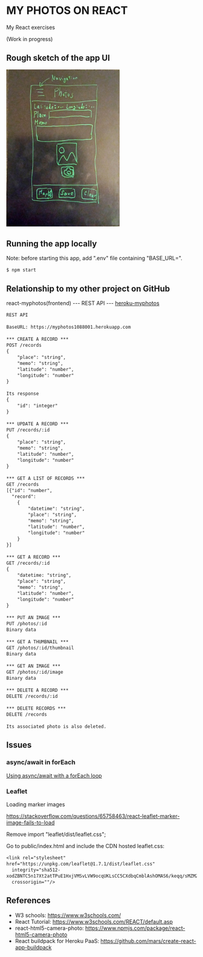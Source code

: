# MY PHOTOS ON REACT

My React exercises

(Work in progress)

## Rough sketch of the app UI

<img src="./doc/rough_sketch.jpg" width=300px>

## Running the app locally

Note: before starting this app, add ".env" file containing "BASE_URL=<REST API BASE URL>".

```
$ npm start
```

## Relationship to my other project on GitHub

react-myphotos(frontend) --- REST API --- [heroku-myphotos](https://github.com/araobp/heroku-myphotos)

```
REST API

BaseURL: https://myphotos1088001.herokuapp.com

*** CREATE A RECORD ***
POST /records
{
    "place": "string",
    "memo": "string",
    "latitude": "number",
    "longitude": "number"
}

Its response
{
    "id": "integer"
}

*** UPDATE A RECORD ***
PUT /records/:id
{
    "place": "string",
    "memo": "string",
    "latitude": "number",
    "longitude": "number"
}

*** GET A LIST OF RECORDS ***
GET /records
[{"id": "number", 
  "record":
    {
        "datetime": "string",
        "place": "string",
        "memo": "string",
        "latitude": "number",
        "longitude": "number"
    }
}]

*** GET A RECORD ***
GET /records/:id
{
    "datetime: "string",
    "place": "string",
    "memo": "string",
    "latitude": "number",
    "longitude": "number"
}

*** PUT AN IMAGE ***
PUT /photos/:id
Binary data

*** GET A THUMBNAIL ***
GET /photos/:id/thumbnail
Binary data

*** GET AN IMAGE ***
GET /photos/:id/image
Binary data

*** DELETE A RECORD ***
DELETE /records/:id

*** DELETE RECORDS ***
DELETE /records

Its associated photo is also deleted.

```

## Issues

### async/await in forEach

[Using async/await with a forEach loop](https://stackoverflow.com/questions/37576685/using-async-await-with-a-foreach-loop)

### Leaflet

Loading marker images 

https://stackoverflow.com/questions/65758463/react-leaflet-marker-image-fails-to-load

Remove import "leaflet/dist/leaflet.css"; 

Go to public/index.html and include the CDN hosted leaflet.css:
```
<link rel="stylesheet" href="https://unpkg.com/leaflet@1.7.1/dist/leaflet.css"
  integrity="sha512-xodZBNTC5n17Xt2atTPuE1HxjVMSvLVW9ocqUKLsCC5CXdbqCmblAshOMAS6/keqq/sMZMZ19scR4PsZChSR7A=="
  crossorigin=""/>
```

## References

- W3 schools: https://www.w3schools.com/
- React Tutorial: https://www.w3schools.com/REACT/default.asp
- react-html5-camera-photo: https://www.npmjs.com/package/react-html5-camera-photo
- React buildpack for Heroku PaaS: https://github.com/mars/create-react-app-buildpack
